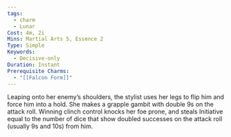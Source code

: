 ```yaml
---
tags:
  - charm
  - Lunar
Cost: 4m, 2i
Mins: Martial Arts 5, Essence 2
Type: Simple
Keywords:
  - Decisive-only
Duration: Instant
Prerequisite Charms:
  - "[[Falcon Form]]"
---
```

Leaping onto her enemy’s shoulders, the stylist uses her legs to flip him and force him into a hold. She makes a grapple gambit with double 9s on the attack roll. Winning clinch control knocks her foe prone, and steals Initiative equal to the number of dice that show doubled successes on the attack roll (usually 9s and 10s) from him.